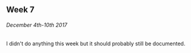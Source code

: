 ## Week 7
###### December 4th-10th 2017

I didn't do anything this week but it should probably still be documented.
